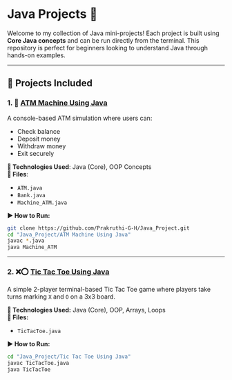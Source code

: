 # Java Projects 🚀

Welcome to my collection of Java mini-projects! Each project is built using **Core Java concepts** and can be run directly from the terminal. This repository is perfect for beginners looking to understand Java through hands-on examples.

---

## 📁 Projects Included

### 1. 🔐 [ATM Machine Using Java](https://github.com/Prakruthi-G-H/Java_Project/tree/main/ATM%20Machine%20Using%20Java)
A console-based ATM simulation where users can:
- Check balance
- Deposit money
- Withdraw money
- Exit securely

**📌 Technologies Used**: Java (Core), OOP Concepts  
**📂 Files**:
- `ATM.java`
- `Bank.java`
- `Machine_ATM.java`

**▶️ How to Run:**
```bash
git clone https://github.com/Prakruthi-G-H/Java_Project.git
cd "Java_Project/ATM Machine Using Java"
javac *.java
java Machine_ATM
```
---

### 2. ❌⭕ [Tic Tac Toe Using Java](https://github.com/Prakruthi-G-H/Java_Project/tree/main/Tic%20Tac%20Toe%20Using%20Java)
A simple 2-player terminal-based Tic Tac Toe game where players take turns marking `X` and `O` on a 3x3 board.

**📌 Technologies Used:** Java (Core), OOP, Arrays, Loops  
**📂 Files:**
- `TicTacToe.java`

**▶️ How to Run:**
```bash
cd "Java_Project/Tic Tac Toe Using Java"
javac TicTacToe.java
java TicTacToe
